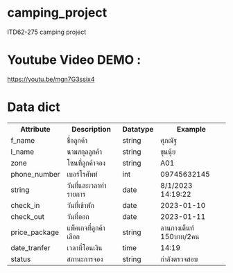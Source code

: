 # camping_project
ITD62-275 camping project
# Youtube Video DEMO :
https://youtu.be/mgn7G3ssix4
# Data dict
<table>
  <tr>
    <th>Attribute</th>
    <th>Description</th>
    <th>Datatype</th>
       <th>Example</th>

  </tr>
  <tr>
    <td>f_name</td>
    <td>ชื่อลูกค้า</td>
    <td>string</td>
    <td>ศุภณัฐ</td>
  </tr>
  <tr>
    <td>l_name</td>
    <td>นามสกุลลูกค้า</td>
    <td>string</td>
    <td>ขุนนุ้ย</td>
  </tr>
   <tr>
    <td>zone</td>
    <td>โซนที่ลูกค้าจอง</td>
    <td>string</td>
    <td>A01</td>
  </tr>
     <tr>
    <td>phone_number</td>
    <td>เบอร์โรศัพท์</td>
    <td>int</td>
    <td>09745632145</td>
  </tr>
       <tr>
    <td>string</td>
    <td>วันที่และเวลาทำรายการ</td>
    <td>date</td>
    <td>8/1/2023 14:19:22</td>
  </tr>
         <tr>
    <td>check_in</td>
    <td>วันที่เข้าพัก</td>
    <td>date</td>
    <td>2023-01-10</td>
  </tr>
           <tr>
    <td>check_out</td>
    <td>วันที่ออก</td>
    <td>date</td>
    <td>2023-01-11</td>
  </tr>
           <tr>
    <td>price_package</td>
    <td>แพ็คเกจที่ลูกค้าเลือก</td>
    <td>string</td>
    <td>ลานกางเต็นท์ 150บาท/2คน</td>
  </tr>
           <tr>
    <td>date_tranfer</td>
    <td>เวลาที่โอนเงิน</td>
    <td>time</td>
    <td>14:19</td>
  </tr>
           <tr>
    <td>status</td>
    <td>สถานะการจอง</td>
    <td>string</td>
    <td>กำลังตรวจสอบ</td>
  </tr>
</table>
